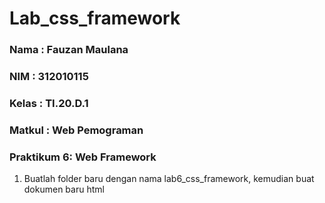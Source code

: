 # Lab_css_framework

### Nama       : Fauzan Maulana
### NIM        : 312010115
### Kelas      : TI.20.D.1
### Matkul     : Web Pemograman
### Praktikum 6: Web Framework

1. Buatlah folder baru dengan nama lab6_css_framework, kemudian buat dokumen baru html
